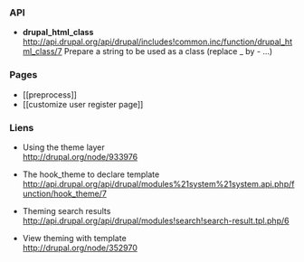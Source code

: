 ### API

* **drupal_html_class**   
http://api.drupal.org/api/drupal/includes!common.inc/function/drupal_html_class/7
Prepare a string to be used as a class (replace _ by - ...)   

### Pages 

* [[preprocess]]
* [[customize user register page]]

### Liens 

* Using the theme layer    
http://drupal.org/node/933976

* The hook_theme to declare template   
http://api.drupal.org/api/drupal/modules%21system%21system.api.php/function/hook_theme/7

* Theming search results    
http://api.drupal.org/api/drupal/modules!search!search-result.tpl.php/6

* View theming with template   
http://drupal.org/node/352970